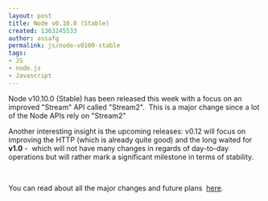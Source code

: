 ```yaml
---
layout: post
title: Node v0.10.0 (Stable)
created: 1363245533
author: assafg
permalink: js/node-v0100-stable
tags:
- JS
- node.js
- Javascript
---
```

<p>Node v10.10.0 (Stable) has been released this week with a focus on an improved &quot;Stream&quot; API called &quot;Stream2&quot;. &nbsp;This is a major change since a lot of the Node APIs rely on &quot;Stream2&quot;</p>
<p>Another&nbsp;interesting insight is the upcoming releases: v0.12 will focus on improving&nbsp;the HTTP (which is already quite good) and the long waited for <strong>v1.0</strong> -&nbsp;&nbsp;which will not have many changes in regards of day-to-day operations but will rather mark a significant milestone in terms of stability.&nbsp;</p>
<p>&nbsp;</p>
<p>You can read about all the major changes and future plans &nbsp;<a href="http://blog.nodejs.org/">here</a>.</p>
<div>
	&nbsp;</div>

